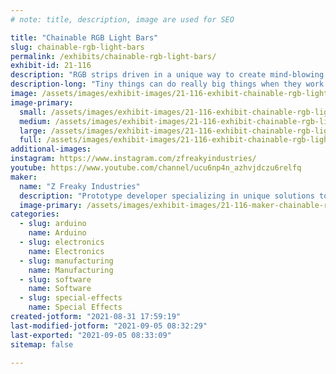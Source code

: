 ```yaml
---
# note: title, description, image are used for SEO

title: "Chainable RGB Light Bars"
slug: chainable-rgb-light-bars
permalink: /exhibits/chainable-rgb-light-bars/
exhibit-id: 21-116
description: "RGB strips driven in a unique way to create mind-blowing decorative lighting fixtures."
description-long: "Tiny things can do really big things when they work together. These RGB bars are being driven buy a uniquely designed driver board that allows chainable, easy to manage constructions. A few assemblies will be presented to demonstrate the applications of these driver boards."
image: /assets/images/exhibit-images/21-116-exhibit-chainable-rgb-light-bars-thumbnail-large.png
image-primary: 
  small: /assets/images/exhibit-images/21-116-exhibit-chainable-rgb-light-bars-thumbnail-small.png
  medium: /assets/images/exhibit-images/21-116-exhibit-chainable-rgb-light-bars-thumbnail-medium.png
  large: /assets/images/exhibit-images/21-116-exhibit-chainable-rgb-light-bars-thumbnail-large.png
  full: /assets/images/exhibit-images/21-116-exhibit-chainable-rgb-light-bars-thumbnail-full.png
additional-images: 
instagram: https://www.instagram.com/zfreakyindustries/
youtube: https://www.youtube.com/channel/ucu6np4n_azhvjdczu6relfq
maker: 
  name: "Z Freaky Industries"
  description: "Prototype developer specializing in unique solutions to unique applications, especially with embedded addressable LED array drivers."
  image-primary: /assets/images/exhibit-images/21-116-maker-chainable-rgb-light-bars-z-freaky-industries-retrov-11p-medium.png
categories: 
  - slug: arduino
    name: Arduino
  - slug: electronics
    name: Electronics
  - slug: manufacturing
    name: Manufacturing
  - slug: software
    name: Software
  - slug: special-effects
    name: Special Effects
created-jotform: "2021-08-31 17:59:19"
last-modified-jotform: "2021-09-05 08:32:29"
last-exported: "2021-09-05 08:33:09"
sitemap: false

---
```

